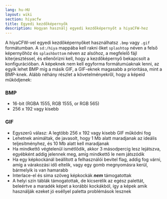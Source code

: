 ```yaml
---
lang: hu-HU
layout: wiki
section: hiyacfw
title: Egyedi kezdőképernyők
description: Hogyan használj egyedi kezdőképernyőt a hiyaCFW-hez
---
```


A hiyaCFW-vel egyedi kezdőképernyőket használhatsz `.bmp` vagy `.gif` formátumban. A `sd:/hiya` mappába kell rakni őket `splashtop` néven a felső képernyőhöz és `splashbottom` néven az alsóhoz, a megfelelő fájl kiterjesztéssel, és ellenőrizni kell, hogy a kezdőképernyő bekapcsolt a konfigurációban. A képeknek nem kell egyforma formátumúaknak lenni, az egyik lehet BMP míg a másik GIF, a GIF-eknek magasabb a prioritása, mint a BMP-knek. Alább néhány részlet a követelményekről, hogy a képeid működjenek:

### BMP
- 16-bit (RGBA 1555, RGB 1555, or RGB 565)
- 256 x 192 vagy kisebb

### GIF
- Egyszerű válasz: A legtöbb 256 x 192 vagy kisebb GIF működni fog
- Lehetnek animáltak, de javasolt, hogy 1 Mb alatt maradjanak az ideális teljesítményhez, és 10 Mb alatt kell maradjanak
- Ha mindkettő végtelenül ismétlődik, akkor 3 másodpercig lesz lejátszva, egyébként addig jelennek meg, amíg mindkettő le nem játszódik
- Ha egy képkockánál beállított a felhasználói bevitel flag, addig fog várni, amíg a várakozási idő eltelik, vagy egy gomb megnyomásra kerül, bármelyik is van hamarabb
- Interlace-el és sima szöveg képkockák ***nem*** támogatottak
- A helyi szín táblák támogatottak, de kicserélik az egész palettát, beleértve a maradék képet a korábbi kockákból, így a képek amik használják ezeket jó eséllyel paletta problémások lesznek
